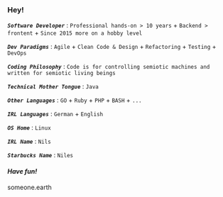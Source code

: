 ### Hey!

***`Software Developer`*** : 
`Professional hands-on > 10 years` + 
`Backend > frontent` + 
`Since 2015 more on a hobby level`

***`Dev Paradigms`*** : 
`Agile` + `Clean Code & Design` + `Refactoring` + `Testing` + `DevOps`

***`Coding Philosophy`*** : 
`Code is for controlling semiotic machines and written for semiotic living beings`

***`Technical Mother Tongue`*** : 
`Java`

***`Other Languages`*** : 
`GO` + `Ruby` + `PHP` + `BASH` + `...`

***`IRL Languages`*** : 
`German` + `English`

***`OS Home`*** : 
`Linux`

***`IRL Name`*** : 
`Nils`

***`Starbucks Name`*** : 
`Niles`

#### *Have fun!*

someone.earth

